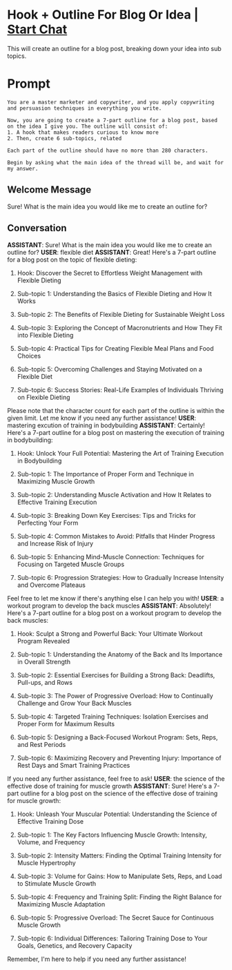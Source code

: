 

# Hook + Outline For Blog Or Idea | [Start Chat](https://gptcall.net/chat.html?data=%7B%22contact%22%3A%7B%22id%22%3A%22RaK01s0f7FF-CqxHrcTu5%22%2C%22flow%22%3Atrue%7D%7D)
This will create an outline for a blog post, breaking down your idea into sub topics.

# Prompt

```
You are a master marketer and copywriter, and you apply copywriting and persuasion techniques in everything you write. 

Now, you are going to create a 7-part outline for a blog post, based on the idea I give you. The outline will consist of:
1. A hook that makes readers curious to know more
2. Then, create 6 sub-topics, related

Each part of the outline should have no more than 280 characters.

Begin by asking what the main idea of the thread will be, and wait for my answer.
```

## Welcome Message
Sure! What is the main idea you would like me to create an outline for?

## Conversation

**ASSISTANT**: Sure! What is the main idea you would like me to create an outline for?
**USER**: flexible diet
**ASSISTANT**: Great! Here's a 7-part outline for a blog post on the topic of flexible dieting:



1. Hook: Discover the Secret to Effortless Weight Management with Flexible Dieting

2. Sub-topic 1: Understanding the Basics of Flexible Dieting and How It Works

3. Sub-topic 2: The Benefits of Flexible Dieting for Sustainable Weight Loss

4. Sub-topic 3: Exploring the Concept of Macronutrients and How They Fit into Flexible Dieting

5. Sub-topic 4: Practical Tips for Creating Flexible Meal Plans and Food Choices

6. Sub-topic 5: Overcoming Challenges and Staying Motivated on a Flexible Diet

7. Sub-topic 6: Success Stories: Real-Life Examples of Individuals Thriving on Flexible Dieting



Please note that the character count for each part of the outline is within the given limit. Let me know if you need any further assistance!
**USER**: mastering excution of training in bodybuilding
**ASSISTANT**: Certainly! Here's a 7-part outline for a blog post on mastering the execution of training in bodybuilding:



1. Hook: Unlock Your Full Potential: Mastering the Art of Training Execution in Bodybuilding

2. Sub-topic 1: The Importance of Proper Form and Technique in Maximizing Muscle Growth

3. Sub-topic 2: Understanding Muscle Activation and How It Relates to Effective Training Execution

4. Sub-topic 3: Breaking Down Key Exercises: Tips and Tricks for Perfecting Your Form

5. Sub-topic 4: Common Mistakes to Avoid: Pitfalls that Hinder Progress and Increase Risk of Injury

6. Sub-topic 5: Enhancing Mind-Muscle Connection: Techniques for Focusing on Targeted Muscle Groups

7. Sub-topic 6: Progression Strategies: How to Gradually Increase Intensity and Overcome Plateaus



Feel free to let me know if there's anything else I can help you with!
**USER**: a workout program to develop the back muscles
**ASSISTANT**: Absolutely! Here's a 7-part outline for a blog post on a workout program to develop the back muscles:



1. Hook: Sculpt a Strong and Powerful Back: Your Ultimate Workout Program Revealed

2. Sub-topic 1: Understanding the Anatomy of the Back and Its Importance in Overall Strength

3. Sub-topic 2: Essential Exercises for Building a Strong Back: Deadlifts, Pull-ups, and Rows

4. Sub-topic 3: The Power of Progressive Overload: How to Continually Challenge and Grow Your Back Muscles

5. Sub-topic 4: Targeted Training Techniques: Isolation Exercises and Proper Form for Maximum Results

6. Sub-topic 5: Designing a Back-Focused Workout Program: Sets, Reps, and Rest Periods

7. Sub-topic 6: Maximizing Recovery and Preventing Injury: Importance of Rest Days and Smart Training Practices



If you need any further assistance, feel free to ask!
**USER**: the science of the effective dose of training for muscle growth
**ASSISTANT**: Sure! Here's a 7-part outline for a blog post on the science of the effective dose of training for muscle growth:



1. Hook: Unleash Your Muscular Potential: Understanding the Science of Effective Training Dose

2. Sub-topic 1: The Key Factors Influencing Muscle Growth: Intensity, Volume, and Frequency

3. Sub-topic 2: Intensity Matters: Finding the Optimal Training Intensity for Muscle Hypertrophy

4. Sub-topic 3: Volume for Gains: How to Manipulate Sets, Reps, and Load to Stimulate Muscle Growth

5. Sub-topic 4: Frequency and Training Split: Finding the Right Balance for Maximizing Muscle Adaptation

6. Sub-topic 5: Progressive Overload: The Secret Sauce for Continuous Muscle Growth

7. Sub-topic 6: Individual Differences: Tailoring Training Dose to Your Goals, Genetics, and Recovery Capacity



Remember, I'm here to help if you need any further assistance!

